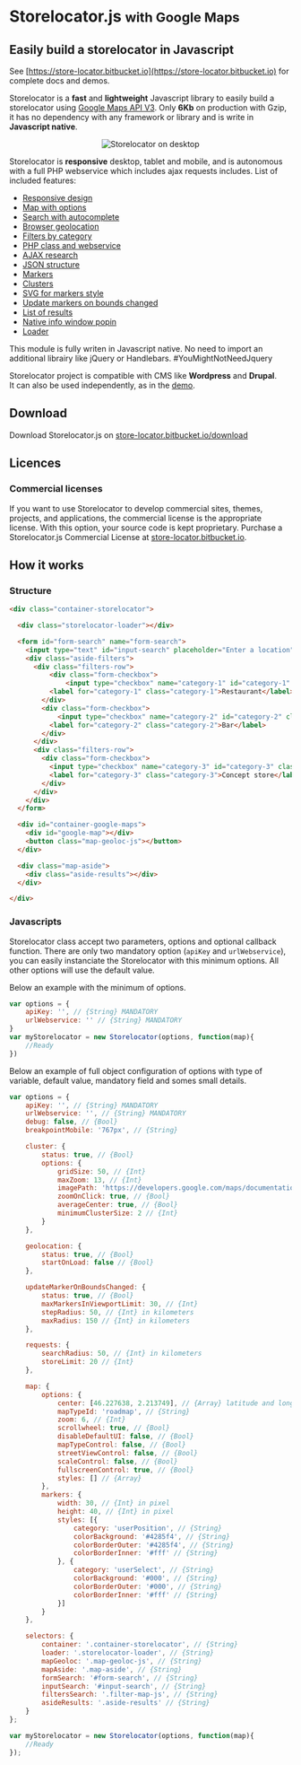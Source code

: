 # Storelocator.js <small>with Google Maps</small>

## Easily build a storelocator in Javascript

See [https://store-locator.bitbucket.io](https://store-locator.bitbucket.io) for complete docs and demos.<br />

Storelocator is a **fast** and **lightweight** Javascript library to easily build a storelocator using <a href="https://developers.google.com/maps/documentation/javascript/" target="_blank" title="Documentation">Google Maps API V3</a>. Only **6Kb** on production with Gzip, it has no dependency with any framework or library and is write in **Javascript native**.

<center style="image-rendering: -webkit-optimize-contrast;">
<img src="https://store-locator.bitbucket.io/img/desktop.jpg" alt="Storelocator on desktop" />
</center>

Storelocator is **responsive** desktop, tablet and mobile, and is autonomous with a full PHP webservice which includes ajax requests includes. List of included features:

* [Responsive design](https://store-locator.bitbucket.io/features.md#responsive-design)
* [Map with options](https://store-locator.bitbucket.io/features.md#maps-options)
* [Search with autocomplete](https://store-locator.bitbucket.io/features.md#autocomplete)
* [Browser geolocation](https://store-locator.bitbucket.io/features.md#geolocation)
* [Filters by category](https://store-locator.bitbucket.io/features.md#filters)
* [PHP class and webservice](https://store-locator.bitbucket.io/features.md#php-class-and-webservice)
* [AJAX research](https://store-locator.bitbucket.io/features.md#ajax-research)
* [JSON structure](https://store-locator.bitbucket.io/features.md#json-structure)
* [Markers](https://store-locator.bitbucket.io/features.md#markers)
* [Clusters](https://store-locator.bitbucket.io/features.md#clusters)
* [SVG for markers style](https://store-locator.bitbucket.io/features.md#markers)
* [Update markers on bounds changed](https://store-locator.bitbucket.io/features.md#markers-update-on-bounds-changed)
* [List of results](https://store-locator.bitbucket.io/features.md#results)
* [Native info window popin](https://store-locator.bitbucket.io/features.md#infowindow)
* [Loader](https://store-locator.bitbucket.io/features.md#loader)

This module is fully writen in Javascript native. No need to import an additional librairy like jQuery or Handlebars. #YouMightNotNeedJquery<br />

Storelocator project is compatible with CMS like <strong>Wordpress</strong> and <strong>Drupal</strong>.<br />
It can also be used independently, as in the [demo](https://store-locator.bitbucket.io/demo).

## Download

Download Storelocator.js on [store-locator.bitbucket.io/download](https://store-locator.bitbucket.io/download)

## Licences

### Commercial licenses

If you want to use Storelocator to develop commercial sites, themes, projects, and applications, the commercial license is the appropriate license. With this option, your source code is kept proprietary. Purchase a Storelocator.js Commercial License at [store-locator.bitbucket.io](https://store-locator.bitbucket.io).

## How it works

### Structure

```html
<div class="container-storelocator">

  <div class="storelocator-loader"></div>

  <form id="form-search" name="form-search">
    <input type="text" id="input-search" placeholder="Enter a location" autocomplete="off" value="" required />
    <div class="aside-filters">
      <div class="filters-row">
          <div class="form-checkbox">
              <input type="checkbox" name="category-1" id="category-1" class="filter-map-js" checked="checked" value="1" />
          <label for="category-1" class="category-1">Restaurant</label>
        </div>
        <div class="form-checkbox">
            <input type="checkbox" name="category-2" id="category-2" class="filter-map-js" checked="checked" value="2" />
          <label for="category-2" class="category-2">Bar</label>
        </div>
      </div>
      <div class="filters-row">
        <div class="form-checkbox">
          <input type="checkbox" name="category-3" id="category-3" class="filter-map-js" checked="checked" value="3" />
          <label for="category-3" class="category-3">Concept store</label>
        </div>
      </div>
    </div>
  </form>

  <div id="container-google-maps">
    <div id="google-map"></div>
    <button class="map-geoloc-js"></button>
  </div>

  <div class="map-aside">
    <div class="aside-results"></div>
  </div>

</div>
```

### Javascripts

Storelocator class accept two parameters, options and optional callback function. There are only two mandatory option (`apiKey` and `urlWebservice`), you can easily instanciate the Storelocator with this minimum options. All other options will use the default value.

Below an example with the minimum of options.

```javascript
var options = {
    apiKey: '', // {String} MANDATORY
    urlWebservice: '' // {String} MANDATORY
}
var myStorelocator = new Storelocator(options, function(map){
    //Ready
})
```

Below an example of full object configuration of options with type of variable, default value, mandatory field and somes small details.

```javascript
var options = {
    apiKey: '', // {String} MANDATORY
    urlWebservice: '', // {String} MANDATORY
    debug: false, // {Bool}
    breakpointMobile: '767px', // {String}

    cluster: {
        status: true, // {Bool}
        options: {
            gridSize: 50, // {Int}
            maxZoom: 13, // {Int}
            imagePath: 'https://developers.google.com/maps/documentation/javascript/examples/markerclusterer/m', // {String}
            zoomOnClick: true, // {Bool}
            averageCenter: true, // {Bool}
            minimumClusterSize: 2 // {Int}
        }
    },

    geolocation: {
        status: true, // {Bool}
        startOnLoad: false // {Bool}
    },

    updateMarkerOnBoundsChanged: {
        status: true, // {Bool}
        maxMarkersInViewportLimit: 30, // {Int}
        stepRadius: 50, // {Int} in kilometers
        maxRadius: 150 // {Int} in kilometers
    },

    requests: {
        searchRadius: 50, // {Int} in kilometers
        storeLimit: 20 // {Int}
    },

    map: {
        options: {
            center: [46.227638, 2.213749], // {Array} latitude and longitude
            mapTypeId: 'roadmap', // {String}
            zoom: 6, // {Int}
            scrollwheel: true, // {Bool}
            disableDefaultUI: false, // {Bool}
            mapTypeControl: false, // {Bool}
            streetViewControl: false, // {Bool}
            scaleControl: false, // {Bool}
            fullscreenControl: true, // {Bool}
            styles: [] // {Array}
        },
        markers: {
            width: 30, // {Int} in pixel
            height: 40, // {Int} in pixel
            styles: [{
                category: 'userPosition', // {String}
                colorBackground: '#4285f4', // {String}
                colorBorderOuter: '#4285f4', // {String}
                colorBorderInner: '#fff' // {String}
            }, {
                category: 'userSelect', // {String}
                colorBackground: '#000', // {String}
                colorBorderOuter: '#000', // {String}
                colorBorderInner: '#fff' // {String}
            }]
        }
    },

    selectors: {
        container: '.container-storelocator', // {String}
        loader: '.storelocator-loader', // {String}
        mapGeoloc: '.map-geoloc-js', // {String}
        mapAside: '.map-aside', // {String}
        formSearch: '#form-search', // {String}
        inputSearch: '#input-search', // {String}
        filtersSearch: '.filter-map-js', // {String}
        asideResults: '.aside-results' // {String}
    }
};

var myStorelocator = new Storelocator(options, function(map){
    //Ready
});
```